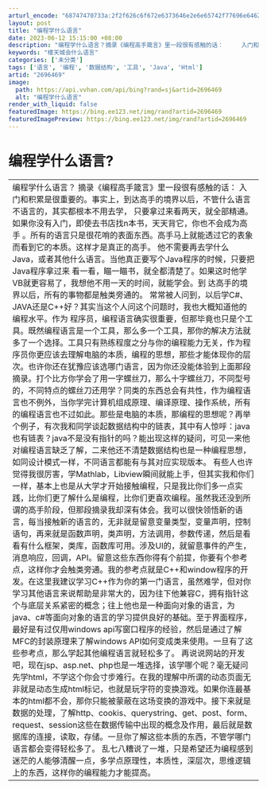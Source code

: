 ```yaml
---
arturl_encode: "68747470733a:2f2f626c6f672e6373646e2e6e65742f77696e64626f797a73:6a2f61727469636c652f64657461696c732f32363936343639"
layout: post
title: "编程学什么语言"
date: 2023-06-12 15:15:00 +08:00
description: "编程学什么语言？摘录《编程高手箴言》里一段很有感触的话：     入门和积累是很重要的。事实上，到达"
keywords: "楼天城会什么语言"
categories: ['未分类']
tags: ['语言', '编程', '数据结构', '工具', 'Java', 'Html']
artid: "2696469"
image:
  path: https://api.vvhan.com/api/bing?rand=sj&artid=2696469
  alt: "编程学什么语言"
render_with_liquid: false
featuredImage: https://bing.ee123.net/img/rand?artid=2696469
featuredImagePreview: https://bing.ee123.net/img/rand?artid=2696469
---
```


# 编程学什么语言?

|  |
| --- |
| 编程学什么语言？  摘录《编程高手箴言》里一段很有感触的话：      入门和积累是很重要的。事实上，到达高手的境界以后，不管什么语言不语言的，其实都根本不用去学，   只要拿过来看两天，就全部精通。如果你没有入门，即使去书店找n本书，天天背它，你也不会成为高手   。所有的语言只是很花哨的表面东西。高手马上就能透过它的表象而看到它的本质。这样才是真正的高手。   他不需要再去学什么Java，或者其他什么语言。当他真正要写个Java程序的时候，只要把Java程序拿过来   看一看，瞄一瞄书，就全都清楚了。如果这时他学VB就更容易了，我想他不用一天的时间，就能学会。到   达高手的境界以后，所有的事物都是触类旁通的。       常常被人问到，以后学C#、JAVA还是C++好？其实当这个人问这个问题时，我也大概知道他的编程水平。作为  程序员，编程语言确实很重要，但那毕竟也只是个工具。既然编程语言是一个工具，那么多一个工具，那你的解决方法就多了一个选择。工具只有熟练程度之分与你的编程能力无关，作为程序员你更应该去理解电脑的本质，编程的思想，那些才能体现你的层次。也许你还在犹豫应该选哪门语言，因为你还没能体验到上面那段摘录。打个比方你学会了用一字螺丝刀，那么十字螺丝刀，不同型号的，不同特点的螺丝刀还用学？同类的东西总会有共性，作为编程语言也不例外，当你学完计算机组成原理、编译原理、操作系统，所有的编程语言也不过如此。那些是电脑的本质，那编程的思想呢？再举个例子，有次我和同学谈起数据结构中的链表，其中有人惊呼：java也有链表？java不是没有指针的吗？能出现这样的疑问，可见一来他对编程语言缺乏了解，二来他还不清楚数据结构也是一种编程思想，如同设计模式一样，不同语言都能有与其对应实现版本。     有些人也许觉得我很厉害，学Mathlab，Libview瞬间就能上手，但其实我和你们一样，基本上也是从大学才开始接触编程，只是我比你们多一点实践，比你们更了解什么是编程，比你们更喜欢编程。虽然我还没到所谓的高手阶段，但那段摘录我却深有体会。我可以很快领悟新的语言，每当接触新的语言的，无非就是留意变量类型，变量声明，控制语句，再来就是函数声明，类声明，方法调用，参数传递，然后是看看有什么框架，类库，函数库可用。涉及UI的，就留意事件的产生，消息响应，回调，API。留意这些东西你得有个前提，你要有个参考点，这样你才会触类旁通。我的参考点就是C++和window程序的开发。在这里我建议学习C++作为你的第一门语言，虽然难学，但对你学习其他语言来说帮助是非常大的，因为往下他兼容C，拥有指针这个与底层关系紧密的概念；往上他也是一种面向对象的语言，为java、c#等面向对象的语言的学习提供良好的基础。至于界面程序，最好是有过仅用windows api写窗口程序的经验，然后是通过了解MFC的封装原理来了解windows API如何变成类来使用。一旦有了这些参考点，那么学起其他编程语言就轻松多了。     再说说网站的开发吧，现在jsp、asp.net、php也是一堆选择，该学哪个呢？毫无疑问先学html，不学这个你会寸步难行。在我的理解中所谓的动态页面无非就是动态生成html标记，也就是玩字符的变换游戏。如果你连最基本的html都不会，那你只能被蒙蔽在这场变换的游戏中。接下来就是数据的处理，了解http、cookis、querystring、get、post、form、request、session这些在数据传输中出现的概念及作用，最后就是数据库的连接，读取，存储。一旦你了解这些本质的东西，不管学哪门语言都会变得轻松多了。     乱七八糟说了一堆，只是希望还为编程感到迷茫的人能够清醒一点，多学点原理性，本质性，深层次，思维逻辑上的东西，这样你的编程能力才能提高。 |
